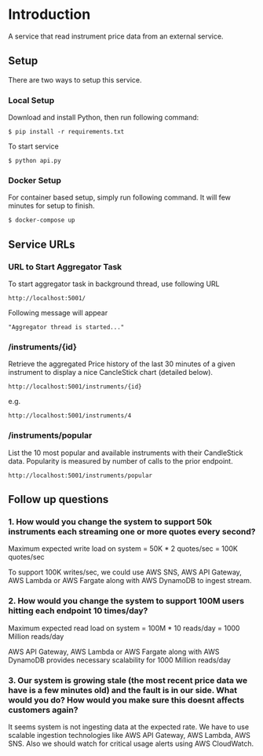 # Introduction
A service that read instrument price data from an external service.

## Setup

There are two ways to setup this service.

### Local Setup

Download and install Python, then run following command:

``` $ pip install -r requirements.txt ```

To start service

``` $ python api.py ```

### Docker Setup

For container based setup, simply run following command. It will few minutes for setup to finish.

``` $ docker-compose up ```

## Service URLs

### URL to Start Aggregator Task

To start aggregator task in background thread, use following URL

``` http://localhost:5001/ ```

Following message will appear

```"Aggregator thread is started..."```

### /instruments/{id}
Retrieve the aggregated Price history of the last 30 minutes of a given instrument to display a nice CancleStick chart (detailed below).

``` http://localhost:5001/instruments/{id} ```

e.g.

``` http://localhost:5001/instruments/4 ```

### /instruments/popular
List the 10 most popular and available instruments with their CandleStick data. Popularity is measured by number of calls to the prior endpoint.

``` http://localhost:5001/instruments/popular ```

## Follow up questions

### 1. How would you change the system to support 50k instruments each streaming one or more quotes every second?

Maximum expected write load on system = 50K * 2 quotes/sec = 100K quotes/sec

To support 100K writes/sec, we could use AWS SNS, AWS API Gateway, AWS Lambda or AWS Fargate along with AWS DynamoDB to ingest stream. 

### 2. How would you change the system to support 100M users hitting each endpoint 10 times/day?

Maximum expected read load on system = 100M * 10 reads/day = 1000 Million reads/day

AWS API Gateway, AWS Lambda or AWS Fargate along with AWS DynamoDB provides necessary scalability for 1000 Million reads/day 

### 3. Our system is growing stale (the most recent price data we have is a few minutes old) and the fault is in our side. What would you do? How would you make sure this doesnt affects customers again?

It seems system is not ingesting data at the expected rate. We have to use scalable ingestion technologies like AWS API Gateway, AWS Lambda, AWS SNS. Also we should watch for critical usage alerts using AWS CloudWatch.